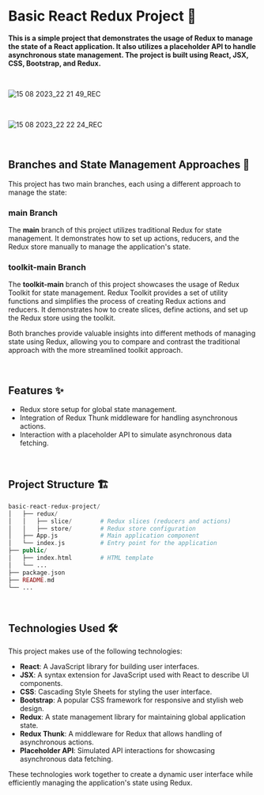 # Basic React Redux Project 🚀

**This is a simple project that demonstrates the usage of Redux to manage the state of a React application. It also utilizes a placeholder API to handle asynchronous state management. The project is built using React, JSX, CSS, Bootstrap, and Redux.**

<br>

![15 08 2023_22 21 49_REC](https://github.com/vivek-chhabra/basic-react-redux-project/assets/105328667/af654ea5-cd48-42fc-b481-77e24ad852e3)

<br>

![15 08 2023_22 22 24_REC](https://github.com/vivek-chhabra/basic-react-redux-project/assets/105328667/e1053b73-495a-40ad-bae3-4aaf5c4bb845)

<br>

## Branches and State Management Approaches 🌿

This project has two main branches, each using a different approach to manage the state:

### **main** Branch

The **main** branch of this project utilizes traditional Redux for state management. It demonstrates how to set up actions, reducers, and the Redux store manually to manage the application's state.

### **toolkit-main** Branch

The **toolkit-main** branch of this project showcases the usage of Redux Toolkit for state management. Redux Toolkit provides a set of utility functions and simplifies the process of creating Redux actions and reducers. It demonstrates how to create slices, define actions, and set up the Redux store using the toolkit.

Both branches provide valuable insights into different methods of managing state using Redux, allowing you to compare and contrast the traditional approach with the more streamlined toolkit approach.

<br>

## Features ✨

- Redux store setup for global state management.
- Integration of Redux Thunk middleware for handling asynchronous actions.
- Interaction with a placeholder API to simulate asynchronous data fetching.

<br>

## Project Structure 🏗️

```php
basic-react-redux-project/
│   ├── redux/         
│   │   ├── slice/        # Redux slices (reducers and actions)
│   │   ├── store/        # Redux store configuration
│   ├── App.js            # Main application component
│   └── index.js          # Entry point for the application
├── public/
│   ├── index.html        # HTML template
│   └── ...
├── package.json
├── README.md
└── ...
```

<br>

## Technologies Used 🛠️

This project makes use of the following technologies:

- **React**: A JavaScript library for building user interfaces.
- **JSX**: A syntax extension for JavaScript used with React to describe UI components.
- **CSS**: Cascading Style Sheets for styling the user interface.
- **Bootstrap**: A popular CSS framework for responsive and stylish web design.
- **Redux**: A state management library for maintaining global application state.
- **Redux Thunk**: A middleware for Redux that allows handling of asynchronous actions.
- **Placeholder API**: Simulated API interactions for showcasing asynchronous data fetching.

These technologies work together to create a dynamic user interface while efficiently managing the application's state using Redux.

